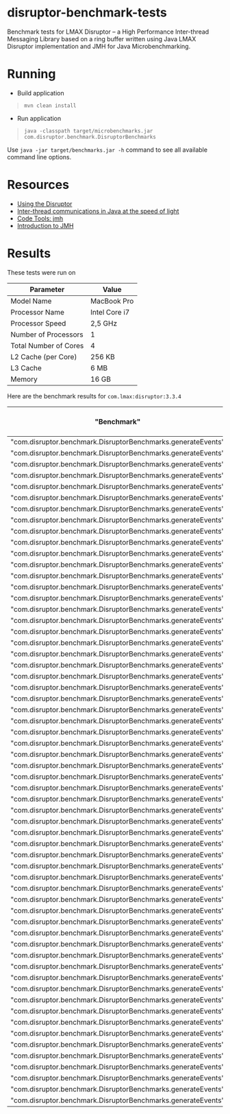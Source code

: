 # disruptor-benchmark-tests
Benchmark tests for LMAX Disruptor – a High Performance Inter-thread Messaging Library
based on a ring buffer written using Java LMAX Disruptor implementation and JMH for Java Microbenchmarking.

# Running
- Build application
> ```mvn clean install```

- Run application
> ```java -classpath target/microbenchmarks.jar com.disruptor.benchmark.DisruptorBenchmarks```

Use `java -jar target/benchmarks.jar -h` command to see all available command line options.

# Resources
- [Using the Disruptor](https://github.com/LMAX-Exchange/disruptor/wiki)
- [Inter-thread communications in Java at the speed of light](http://www.infoq.com/articles/High-Performance-Java-Inter-Thread-Communications)
- [Code Tools: jmh](http://openjdk.java.net/projects/code-tools/jmh/)
- [Introduction to JMH](http://java-performance.info/jmh/)

# Results
These tests were run on

| Parameter             | Value         |
|-----------------------|---------------|
| Model Name            | MacBook Pro   |
| Processor Name        | Intel Core i7 |
| Processor Speed       | 2,5 GHz       |
| Number of Processors  | 1             |
| Total Number of Cores | 4             |
| L2 Cache (per Core)   | 256 KB        |
| L3 Cache              | 6 MB          |
| Memory                | 16 GB         |

Here are the benchmark results for `com.lmax:disruptor:3.3.4`

| "Benchmark"                                                  | "Mode"  | "Threads" | "Samples" | "Score"  | "Score Error (99.9%)" | "Unit"  | "Param: producerType" | "Param: ringBufferSize" | "Param: waitStrategy"                       |
|--------------------------------------------------------------|---------|-----------|-----------|----------|-----------------------|---------|-----------------------|-------------------------|---------------------------------------------|
| "com.disruptor.benchmark.DisruptorBenchmarks.generateEvents" | "thrpt" | 1         | 10        | 1.086972 | 0.030665              | "ops/s" | SINGLE                | 512                     | com.lmax.disruptor.LiteBlockingWaitStrategy |
| "com.disruptor.benchmark.DisruptorBenchmarks.generateEvents" | "thrpt" | 1         | 10        | 0.431770 | 0.001905              | "ops/s" | SINGLE                | 512                     | com.lmax.disruptor.BlockingWaitStrategy     |
| "com.disruptor.benchmark.DisruptorBenchmarks.generateEvents" | "thrpt" | 1         | 10        | 0.961749 | 0.006709              | "ops/s" | SINGLE                | 512                     | com.lmax.disruptor.SleepingWaitStrategy     |
| "com.disruptor.benchmark.DisruptorBenchmarks.generateEvents" | "thrpt" | 1         | 10        | 1.745486 | 0.010473              | "ops/s" | SINGLE                | 512                     | com.lmax.disruptor.BusySpinWaitStrategy     |
| "com.disruptor.benchmark.DisruptorBenchmarks.generateEvents" | "thrpt" | 1         | 10        | 0.958971 | 0.011178              | "ops/s" | SINGLE                | 512                     | com.lmax.disruptor.YieldingWaitStrategy     |
| "com.disruptor.benchmark.DisruptorBenchmarks.generateEvents" | "thrpt" | 1         | 10        | 1.219747 | 0.014065              | "ops/s" | SINGLE                | 1024                    | com.lmax.disruptor.LiteBlockingWaitStrategy |
| "com.disruptor.benchmark.DisruptorBenchmarks.generateEvents" | "thrpt" | 1         | 10        | 0.330560 | 0.043571              | "ops/s" | SINGLE                | 1024                    | com.lmax.disruptor.BlockingWaitStrategy     |
| "com.disruptor.benchmark.DisruptorBenchmarks.generateEvents" | "thrpt" | 1         | 10        | 1.755311 | 0.033513              | "ops/s" | SINGLE                | 1024                    | com.lmax.disruptor.SleepingWaitStrategy     |
| "com.disruptor.benchmark.DisruptorBenchmarks.generateEvents" | "thrpt" | 1         | 10        | 2.706115 | 0.096820              | "ops/s" | SINGLE                | 1024                    | com.lmax.disruptor.BusySpinWaitStrategy     |
| "com.disruptor.benchmark.DisruptorBenchmarks.generateEvents" | "thrpt" | 1         | 10        | 1.803689 | 0.040058              | "ops/s" | SINGLE                | 1024                    | com.lmax.disruptor.YieldingWaitStrategy     |
| "com.disruptor.benchmark.DisruptorBenchmarks.generateEvents" | "thrpt" | 1         | 10        | 1.811797 | 0.119222              | "ops/s" | SINGLE                | 2048                    | com.lmax.disruptor.LiteBlockingWaitStrategy |
| "com.disruptor.benchmark.DisruptorBenchmarks.generateEvents" | "thrpt" | 1         | 10        | 0.364585 | 0.017678              | "ops/s" | SINGLE                | 2048                    | com.lmax.disruptor.BlockingWaitStrategy     |
| "com.disruptor.benchmark.DisruptorBenchmarks.generateEvents" | "thrpt" | 1         | 10        | 3.329902 | 0.100152              | "ops/s" | SINGLE                | 2048                    | com.lmax.disruptor.SleepingWaitStrategy     |
| "com.disruptor.benchmark.DisruptorBenchmarks.generateEvents" | "thrpt" | 1         | 10        | 3.955564 | 0.022034              | "ops/s" | SINGLE                | 2048                    | com.lmax.disruptor.BusySpinWaitStrategy     |
| "com.disruptor.benchmark.DisruptorBenchmarks.generateEvents" | "thrpt" | 1         | 10        | 3.298320 | 0.084069              | "ops/s" | SINGLE                | 2048                    | com.lmax.disruptor.YieldingWaitStrategy     |
| "com.disruptor.benchmark.DisruptorBenchmarks.generateEvents" | "thrpt" | 1         | 10        | 0.656924 | 0.040255              | "ops/s" | MULTI                 | 512                     | com.lmax.disruptor.LiteBlockingWaitStrategy |
| "com.disruptor.benchmark.DisruptorBenchmarks.generateEvents" | "thrpt" | 1         | 10        | 0.390862 | 0.019560              | "ops/s" | MULTI                 | 512                     | com.lmax.disruptor.BlockingWaitStrategy     |
| "com.disruptor.benchmark.DisruptorBenchmarks.generateEvents" | "thrpt" | 1         | 10        | 0.740740 | 0.029269              | "ops/s" | MULTI                 | 512                     | com.lmax.disruptor.SleepingWaitStrategy     |
| "com.disruptor.benchmark.DisruptorBenchmarks.generateEvents" | "thrpt" | 1         | 10        | 0.703116 | 0.059925              | "ops/s" | MULTI                 | 512                     | com.lmax.disruptor.BusySpinWaitStrategy     |
| "com.disruptor.benchmark.DisruptorBenchmarks.generateEvents" | "thrpt" | 1         | 10        | 0.737952 | 0.024351              | "ops/s" | MULTI                 | 512                     | com.lmax.disruptor.YieldingWaitStrategy     |
| "com.disruptor.benchmark.DisruptorBenchmarks.generateEvents" | "thrpt" | 1         | 10        | 0.751929 | 0.237823              | "ops/s" | MULTI                 | 1024                    | com.lmax.disruptor.LiteBlockingWaitStrategy |
| "com.disruptor.benchmark.DisruptorBenchmarks.generateEvents" | "thrpt" | 1         | 10        | 0.418815 | 0.012293              | "ops/s" | MULTI                 | 1024                    | com.lmax.disruptor.BlockingWaitStrategy     |
| "com.disruptor.benchmark.DisruptorBenchmarks.generateEvents" | "thrpt" | 1         | 10        | 0.737197 | 0.033828              | "ops/s" | MULTI                 | 1024                    | com.lmax.disruptor.SleepingWaitStrategy     |
| "com.disruptor.benchmark.DisruptorBenchmarks.generateEvents" | "thrpt" | 1         | 10        | 0.724977 | 0.057171              | "ops/s" | MULTI                 | 1024                    | com.lmax.disruptor.BusySpinWaitStrategy     |
| "com.disruptor.benchmark.DisruptorBenchmarks.generateEvents" | "thrpt" | 1         | 10        | 0.726034 | 0.051968              | "ops/s" | MULTI                 | 1024                    | com.lmax.disruptor.YieldingWaitStrategy     |
| "com.disruptor.benchmark.DisruptorBenchmarks.generateEvents" | "thrpt" | 1         | 10        | 0.862917 | 0.134444              | "ops/s" | MULTI                 | 2048                    | com.lmax.disruptor.LiteBlockingWaitStrategy |
| "com.disruptor.benchmark.DisruptorBenchmarks.generateEvents" | "thrpt" | 1         | 10        | 0.439024 | 0.023502              | "ops/s" | MULTI                 | 2048                    | com.lmax.disruptor.BlockingWaitStrategy     |
| "com.disruptor.benchmark.DisruptorBenchmarks.generateEvents" | "thrpt" | 1         | 10        | 0.738794 | 0.045997              | "ops/s" | MULTI                 | 2048                    | com.lmax.disruptor.SleepingWaitStrategy     |
| "com.disruptor.benchmark.DisruptorBenchmarks.generateEvents" | "thrpt" | 1         | 10        | 0.703142 | 0.062489              | "ops/s" | MULTI                 | 2048                    | com.lmax.disruptor.BusySpinWaitStrategy     |
| "com.disruptor.benchmark.DisruptorBenchmarks.generateEvents" | "thrpt" | 1         | 10        | 0.749100 | 0.028278              | "ops/s" | MULTI                 | 2048                    | com.lmax.disruptor.YieldingWaitStrategy     |
| "com.disruptor.benchmark.DisruptorBenchmarks.generateEvents" | "thrpt" | 4         | 10        | 4.192916 | 0.107364              | "ops/s" | SINGLE                | 512                     | com.lmax.disruptor.LiteBlockingWaitStrategy |
| "com.disruptor.benchmark.DisruptorBenchmarks.generateEvents" | "thrpt" | 4         | 10        | 1.164312 | 0.009766              | "ops/s" | SINGLE                | 512                     | com.lmax.disruptor.BlockingWaitStrategy     |
| "com.disruptor.benchmark.DisruptorBenchmarks.generateEvents" | "thrpt" | 4         | 10        | 3.953520 | 0.058501              | "ops/s" | SINGLE                | 512                     | com.lmax.disruptor.SleepingWaitStrategy     |
| "com.disruptor.benchmark.DisruptorBenchmarks.generateEvents" | "thrpt" | 4         | 10        | 6.176508 | 0.516413              | "ops/s" | SINGLE                | 512                     | com.lmax.disruptor.BusySpinWaitStrategy     |
| "com.disruptor.benchmark.DisruptorBenchmarks.generateEvents" | "thrpt" | 4         | 10        | 4.015082 | 0.069162              | "ops/s" | SINGLE                | 512                     | com.lmax.disruptor.YieldingWaitStrategy     |
| "com.disruptor.benchmark.DisruptorBenchmarks.generateEvents" | "thrpt" | 4         | 10        | 3.590424 | 0.112368              | "ops/s" | SINGLE                | 1024                    | com.lmax.disruptor.LiteBlockingWaitStrategy |
| "com.disruptor.benchmark.DisruptorBenchmarks.generateEvents" | "thrpt" | 4         | 10        | 1.461800 | 0.013071              | "ops/s" | SINGLE                | 1024                    | com.lmax.disruptor.BlockingWaitStrategy     |
| "com.disruptor.benchmark.DisruptorBenchmarks.generateEvents" | "thrpt" | 4         | 10        | 6.503329 | 0.126713              | "ops/s" | SINGLE                | 1024                    | com.lmax.disruptor.SleepingWaitStrategy     |
| "com.disruptor.benchmark.DisruptorBenchmarks.generateEvents" | "thrpt" | 4         | 10        | 8.970220 | 0.662070              | "ops/s" | SINGLE                | 1024                    | com.lmax.disruptor.BusySpinWaitStrategy     |
| "com.disruptor.benchmark.DisruptorBenchmarks.generateEvents" | "thrpt" | 4         | 10        | 6.606112 | 0.073768              | "ops/s" | SINGLE                | 1024                    | com.lmax.disruptor.YieldingWaitStrategy     |
| "com.disruptor.benchmark.DisruptorBenchmarks.generateEvents" | "thrpt" | 4         | 10        | 7.904464 | 0.719358              | "ops/s" | SINGLE                | 2048                    | com.lmax.disruptor.LiteBlockingWaitStrategy |
| "com.disruptor.benchmark.DisruptorBenchmarks.generateEvents" | "thrpt" | 4         | 10        | 1.118617 | 0.009013              | "ops/s" | SINGLE                | 2048                    | com.lmax.disruptor.BlockingWaitStrategy     |
| "com.disruptor.benchmark.DisruptorBenchmarks.generateEvents" | "thrpt" | 4         | 10        | 9.390132 | 0.177599              | "ops/s" | SINGLE                | 2048                    | com.lmax.disruptor.SleepingWaitStrategy     |
| "com.disruptor.benchmark.DisruptorBenchmarks.generateEvents" | "thrpt" | 4         | 10        | 5.050642 | 0.539362              | "ops/s" | SINGLE                | 2048                    | com.lmax.disruptor.BusySpinWaitStrategy     |
| "com.disruptor.benchmark.DisruptorBenchmarks.generateEvents" | "thrpt" | 4         | 10        | 9.548165 | 0.155137              | "ops/s" | SINGLE                | 2048                    | com.lmax.disruptor.YieldingWaitStrategy     |
| "com.disruptor.benchmark.DisruptorBenchmarks.generateEvents" | "thrpt" | 4         | 10        | 2.148960 | 0.078190              | "ops/s" | MULTI                 | 512                     | com.lmax.disruptor.LiteBlockingWaitStrategy |
| "com.disruptor.benchmark.DisruptorBenchmarks.generateEvents" | "thrpt" | 4         | 10        | 0.928514 | 0.013507              | "ops/s" | MULTI                 | 512                     | com.lmax.disruptor.BlockingWaitStrategy     |
| "com.disruptor.benchmark.DisruptorBenchmarks.generateEvents" | "thrpt" | 4         | 10        | 2.755478 | 0.056248              | "ops/s" | MULTI                 | 512                     | com.lmax.disruptor.SleepingWaitStrategy     |
| "com.disruptor.benchmark.DisruptorBenchmarks.generateEvents" | "thrpt" | 4         | 10        | 3.834875 | 0.444720              | "ops/s" | MULTI                 | 512                     | com.lmax.disruptor.BusySpinWaitStrategy     |
| "com.disruptor.benchmark.DisruptorBenchmarks.generateEvents" | "thrpt" | 4         | 10        | 2.719405 | 0.081346              | "ops/s" | MULTI                 | 512                     | com.lmax.disruptor.YieldingWaitStrategy     |
| "com.disruptor.benchmark.DisruptorBenchmarks.generateEvents" | "thrpt" | 4         | 10        | 2.244469 | 0.199279              | "ops/s" | MULTI                 | 1024                    | com.lmax.disruptor.LiteBlockingWaitStrategy |
| "com.disruptor.benchmark.DisruptorBenchmarks.generateEvents" | "thrpt" | 4         | 10        | 1.072457 | 0.016834              | "ops/s" | MULTI                 | 1024                    | com.lmax.disruptor.BlockingWaitStrategy     |
| "com.disruptor.benchmark.DisruptorBenchmarks.generateEvents" | "thrpt" | 4         | 10        | 2.869614 | 0.102634              | "ops/s" | MULTI                 | 1024                    | com.lmax.disruptor.SleepingWaitStrategy     |
| "com.disruptor.benchmark.DisruptorBenchmarks.generateEvents" | "thrpt" | 4         | 10        | 5.583515 | 0.423010              | "ops/s" | MULTI                 | 1024                    | com.lmax.disruptor.BusySpinWaitStrategy     |
| "com.disruptor.benchmark.DisruptorBenchmarks.generateEvents" | "thrpt" | 4         | 10        | 3.120569 | 0.086570              | "ops/s" | MULTI                 | 1024                    | com.lmax.disruptor.YieldingWaitStrategy     |
| "com.disruptor.benchmark.DisruptorBenchmarks.generateEvents" | "thrpt" | 4         | 10        | 2.562148 | 0.039929              | "ops/s" | MULTI                 | 2048                    | com.lmax.disruptor.LiteBlockingWaitStrategy |
| "com.disruptor.benchmark.DisruptorBenchmarks.generateEvents" | "thrpt" | 4         | 10        | 1.060365 | 0.024271              | "ops/s" | MULTI                 | 2048                    | com.lmax.disruptor.BlockingWaitStrategy     |
| "com.disruptor.benchmark.DisruptorBenchmarks.generateEvents" | "thrpt" | 4         | 10        | 6.466247 | 0.213092              | "ops/s" | MULTI                 | 2048                    | com.lmax.disruptor.SleepingWaitStrategy     |
| "com.disruptor.benchmark.DisruptorBenchmarks.generateEvents" | "thrpt" | 4         | 10        | 3.589961 | 0.564760              | "ops/s" | MULTI                 | 2048                    | com.lmax.disruptor.BusySpinWaitStrategy     |
| "com.disruptor.benchmark.DisruptorBenchmarks.generateEvents" | "thrpt" | 4         | 10        | 3.774458 | 0.239124              | "ops/s" | MULTI                 | 2048                    | com.lmax.disruptor.YieldingWaitStrategy     |
